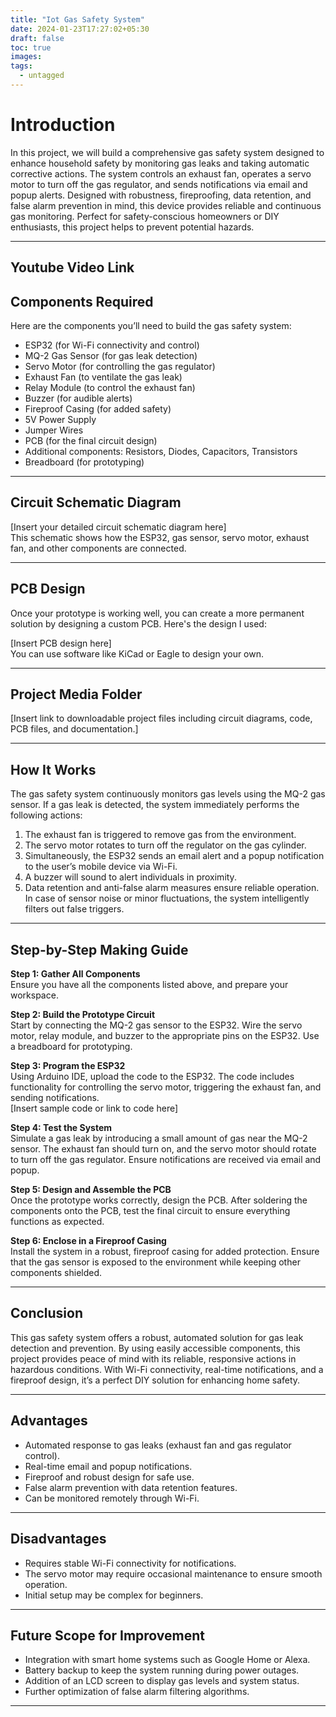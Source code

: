 ```yaml
---
title: "Iot Gas Safety System"
date: 2024-01-23T17:27:02+05:30
draft: false
toc: true
images:
tags:
  - untagged
---
```


# Introduction

In this project, we will build a comprehensive gas safety system designed to enhance household safety by monitoring gas leaks and taking automatic corrective actions. The system controls an exhaust fan, operates a servo motor to turn off the gas regulator, and sends notifications via email and popup alerts. Designed with robustness, fireproofing, data retention, and false alarm prevention in mind, this device provides reliable and continuous gas monitoring. Perfect for safety-conscious homeowners or DIY enthusiasts, this project helps to prevent potential hazards. 

---
## Youtube Video Link


## Components Required

Here are the components you’ll need to build the gas safety system:

- ESP32 (for Wi-Fi connectivity and control)
- MQ-2 Gas Sensor (for gas leak detection)
- Servo Motor (for controlling the gas regulator)
- Exhaust Fan (to ventilate the gas leak)
- Relay Module (to control the exhaust fan)
- Buzzer (for audible alerts)
- Fireproof Casing (for added safety)
- 5V Power Supply
- Jumper Wires
- PCB (for the final circuit design)
- Additional components: Resistors, Diodes, Capacitors, Transistors
- Breadboard (for prototyping)
  
---

## Circuit Schematic Diagram

[Insert your detailed circuit schematic diagram here]  
This schematic shows how the ESP32, gas sensor, servo motor, exhaust fan, and other components are connected.

---

## PCB Design

Once your prototype is working well, you can create a more permanent solution by designing a custom PCB. Here's the design I used:

[Insert PCB design here]  
You can use software like KiCad or Eagle to design your own.

---

## Project Media Folder

[Insert link to downloadable project files including circuit diagrams, code, PCB files, and documentation.]

---

## How It Works

The gas safety system continuously monitors gas levels using the MQ-2 gas sensor. If a gas leak is detected, the system immediately performs the following actions:

1. The exhaust fan is triggered to remove gas from the environment.
2. The servo motor rotates to turn off the regulator on the gas cylinder.
3. Simultaneously, the ESP32 sends an email alert and a popup notification to the user’s mobile device via Wi-Fi.
4. A buzzer will sound to alert individuals in proximity.
5. Data retention and anti-false alarm measures ensure reliable operation. In case of sensor noise or minor fluctuations, the system intelligently filters out false triggers.

---

## Step-by-Step Making Guide

**Step 1: Gather All Components**  
Ensure you have all the components listed above, and prepare your workspace.

**Step 2: Build the Prototype Circuit**  
Start by connecting the MQ-2 gas sensor to the ESP32. Wire the servo motor, relay module, and buzzer to the appropriate pins on the ESP32. Use a breadboard for prototyping.

**Step 3: Program the ESP32**  
Using Arduino IDE, upload the code to the ESP32. The code includes functionality for controlling the servo motor, triggering the exhaust fan, and sending notifications.  
[Insert sample code or link to code here]

**Step 4: Test the System**  
Simulate a gas leak by introducing a small amount of gas near the MQ-2 sensor. The exhaust fan should turn on, and the servo motor should rotate to turn off the gas regulator. Ensure notifications are received via email and popup.

**Step 5: Design and Assemble the PCB**  
Once the prototype works correctly, design the PCB. After soldering the components onto the PCB, test the final circuit to ensure everything functions as expected.

**Step 6: Enclose in a Fireproof Casing**  
Install the system in a robust, fireproof casing for added protection. Ensure that the gas sensor is exposed to the environment while keeping other components shielded.

---

## Conclusion

This gas safety system offers a robust, automated solution for gas leak detection and prevention. By using easily accessible components, this project provides peace of mind with its reliable, responsive actions in hazardous conditions. With Wi-Fi connectivity, real-time notifications, and a fireproof design, it’s a perfect DIY solution for enhancing home safety.

---

## Advantages

- Automated response to gas leaks (exhaust fan and gas regulator control).
- Real-time email and popup notifications.
- Fireproof and robust design for safe use.
- False alarm prevention with data retention features.
- Can be monitored remotely through Wi-Fi.

---

## Disadvantages

- Requires stable Wi-Fi connectivity for notifications.
- The servo motor may require occasional maintenance to ensure smooth operation.
- Initial setup may be complex for beginners.

---

## Future Scope for Improvement

- Integration with smart home systems such as Google Home or Alexa.
- Battery backup to keep the system running during power outages.
- Addition of an LCD screen to display gas levels and system status.
- Further optimization of false alarm filtering algorithms.

---
